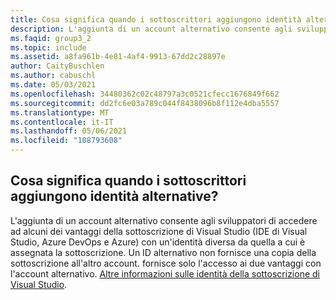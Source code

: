 ```yaml
---
title: Cosa significa quando i sottoscrittori aggiungono identità alternative?
description: L'aggiunta di un account alternativo consente agli sviluppatori di accedere ad alcuni dei vantaggi della sottoscrizione di Visual Studio (IDE VS, Azure DevOps...
ms.faqid: group3_2
ms.topic: include
ms.assetid: a8fa961b-4e81-4af4-9913-67dd2c28897e
author: CaityBuschlen
ms.author: cabuschl
ms.date: 05/03/2021
ms.openlocfilehash: 34480362c02c48797a3c0521cfecc1676849f662
ms.sourcegitcommit: dd2fc6e03a789c044f8438096b8f112e4dba5557
ms.translationtype: MT
ms.contentlocale: it-IT
ms.lasthandoff: 05/06/2021
ms.locfileid: "108793608"
---
```

## <a name="what-does-it-mean-when-my-subscribers-add-alternate-identities"></a>Cosa significa quando i sottoscrittori aggiungono identità alternative?

L'aggiunta di un account alternativo consente agli sviluppatori di accedere ad alcuni dei vantaggi della sottoscrizione di Visual Studio (IDE di Visual Studio, Azure DevOps e Azure) con un'identità diversa da quella a cui è assegnata la sottoscrizione. Un ID alternativo non fornisce una copia della sottoscrizione all'altro account. fornisce solo l'accesso ai due vantaggi con l'account alternativo. [Altre informazioni sulle identità della sottoscrizione di Visual Studio](https://docs.microsoft.com/visualstudio/subscriptions/vs-alternate-identity).
